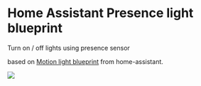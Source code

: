 # Home Assistant Presence light blueprint

Turn on / off lights using presence sensor

based on [Motion light blueprint](https://github.com/home-assistant/core/blob/dev/homeassistant/components/automation/blueprints/motion_light.yaml) from home-assistant.

![](precense_sensor_blueprint.png?raw=true)
